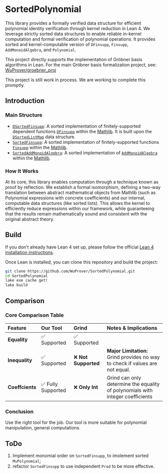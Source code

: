 # SortedPolynomial
This library provides a formally verified data structure for efficient polynomial identity verification through kernel reduction in Lean 4. We leverage strictly sorted data structures to enable reliable in-kernel computation and formal verification of polynomial operations. It provides sorted and kernel-computable version of `DFinsupp`, `Finsupp`, `AddMonoidAlgebra`, and `Polynomial`.

This project directly supports the implementation of Gröbner basis algorithms in Lean. For the main Gröbner basis formalization project, see: [WuProver/groebner_proj](https://github.com/WuProver/groebner_proj)

This project is still work in process. We are working to complete this promptly.

## Introduction

### Main Structure
- [`DSortedFinsupp`](https://github.com/WuProver/SortedPolynomial/blob/master/LeanSortedFinsupp/DSortedFinsupp.lean): A sorted implementation of finitely-supported dependent functions [`DFinsupp`](https://leanprover-community.github.io/mathlib4_docs/Mathlib/Data/DFinsupp/Defs.html#DFinsupp) within the [Mathlib](https://github.com/leanprover-community/mathlib4). It is built upon the [`DSortedListMap`](https://github.com/WuProver/SortedPolynomial/blob/master/LeanSortedFinsupp/DSortedListMap.lean) data structure.
- [`SortedFinsupp`](https://github.com/WuProver/SortedPolynomial/blob/master/LeanSortedFinsupp/SortedFinsupp.lean): A sorted implementation of finitely-supported functions [`Finsupp`](leanprover-community.github.io/mathlib4_docs/find/?pattern=Finsupp#doc) within the [Mathlib](https://github.com/leanprover-community/mathlib4).
- [`SortedAddMonoidAlgebra`](https://github.com/WuProver/SortedPolynomial/blob/master/LeanSortedFinsupp/SortedAddMonoidAlgebra.lean): A sorted implementation of [`AddMonoidAlgebra`](https://leanprover-community.github.io/mathlib4_docs/search.html?q=AddMonoidAlgebra) within the [Mathlib](https://github.com/leanprover-community/mathlib4).

### How It Works
At its core, this library enables computation through a technique known as proof by reflection. We establish a formal isomorphism, defining a two-way translation between abstract mathematical objects from Mathlib (such as Polynomial expressions with concrete coefficients) and our internal, computable data structures (like sorted lists). This allows the kernel to efficiently reduce expressions within our framework, while guaranteeing that the results remain mathematically sound and consistent with the original abstract theory.

## Build
If you don't already have Lean 4 set up, please follow the official [Lean 4 installation instructions](https://leanprover-community.github.io/get_started.html).

Once Lean is installed, you can clone this repository and build the project:
```bash
git clone https://github.com/WuProver/SortedPolynomial.git
cd SortedPolynomial
lake exe cache get!
lake build
```

## Comparison

### Core Comparison Table

| Feature | Our Tool | Grind | Notes & Implications |
| :--- | :--- | :--- | :--- |
| **Equality** | ✅ Supported | ✅ Supported | |
| **Inequality** | ✅ Supported | ❌ **Not Supported** | **Major Limitation:**  Grind provides no way to check if values are not equal. |
| **Coeffcients** | ✅ Fully Supported | ❌ **Only Int** | Grind can only determine the equality of polynomials with integer coefficients |

### Conclusion
Use the right tool for the job. Our tool is more suitable for polynomial manipulation, general computations.

## ToDo
1. Implement monomial order on `SortedFinsupp`, to imolement sorted `MvPolynomial`;
2. refactor `SortedFinsupp` to use independent `Prod` to be more effective.
